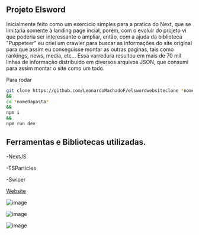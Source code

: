 ## Projeto Elsword

Inicialmente feito como um exercicio simples para a pratica do Next, que se limitaria somente à landing page incial, porém, com o evoluir do projeto vi que poderia ser interessante o ampliar, então, com a ajuda da biblioteca "Puppeteer" eu criei um crawler para buscar as informações do site original para que assim eu conseguisse montar as outras paginas, tais como rankings, news, media, etc... Essa varredura resultou em mais de 70 mil linhas de informação distribuido em diversos arquivos JSON, que consumi para assim montar o site como um todo. 

Para rodar 

```bash
git clone https://github.com/LeonardoMachadoF/elswordwebsiteclone *nomedapasta*
&&
cd *nomedapasta*
&&
npm i
&&
npm run dev
```

## Ferramentas e Bibliotecas utilizadas.
<p>-NextJS</p>
<p>-TSParticles</p>
<p>-Swiper</p>

<a href="https://elswordcloneweb.vercel.app">Website</a>

![image](https://user-images.githubusercontent.com/103409197/196212620-8d82be71-8978-46c2-a7dd-80f533f8a723.png)

![image](https://user-images.githubusercontent.com/103409197/196214564-f1c4bbeb-fecc-4e40-9bfe-6d9820eadae7.png)

![image](https://user-images.githubusercontent.com/103409197/196214739-a344ac6b-ab25-46ef-ad4e-a1cbed813f69.png)
